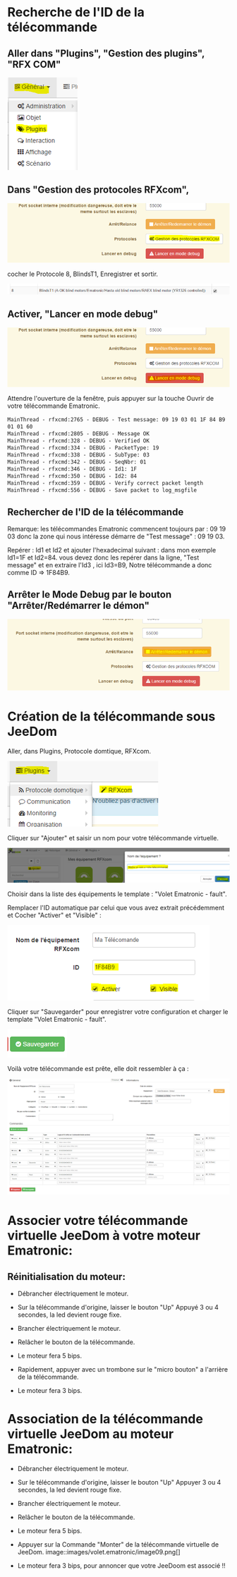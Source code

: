 Recherche de l'ID de la télécommande 
====================================

Aller dans "Plugins", "Gestion des plugins", "RFX COM" 
------------------------------------------------------

![image07](images/volet.ematronic/image07.png)

Dans "Gestion des protocoles RFXcom", 
-------------------------------------

![image04](images/volet.ematronic/image04.png)

cocher le Protocole 8, BlindsT1, Enregistrer et sortir.

![image08](images/volet.ematronic/image08.png)

Activer, "Lancer en mode debug" 
-------------------------------

![image03](images/volet.ematronic/image03.png)

Attendre l'ouverture de la fenêtre, puis appuyer sur la touche Ouvrir de
votre télécommande Ematronic.

    MainThread - rfxcmd:2765 - DEBUG - Test message: 09 19 03 01 1F 84 B9 01 01 60
    MainThread - rfxcmd:2805 - DEBUG - Message OK
    MainThread - rfxcmd:328 - DEBUG - Verified OK
    MainThread - rfxcmd:334 - DEBUG - PacketType: 19
    MainThread - rfxcmd:338 - DEBUG - SubType: 03
    MainThread - rfxcmd:342 - DEBUG - SeqNbr: 01
    MainThread - rfxcmd:346 - DEBUG - Id1: 1F
    MainThread - rfxcmd:350 - DEBUG - Id2: 84
    MainThread - rfxcmd:359 - DEBUG - Verify correct packet length
    MainThread - rfxcmd:556 - DEBUG - Save packet to log_msgfile

Rechercher de l'ID de la télécommande 
-------------------------------------

Remarque: les télécommandes Ematronic commencent toujours par : 09 19 03
donc la zone qui nous intéresse démarre de "Test message" : 09 19 03.

Repérer : Id1 et Id2 et ajouter l'hexadecimal suivant : dans mon exemple
Id1=1F et Id2=84. vous devez donc les repérer dans la ligne, "Test
message" et en extraire l'Id3 , ici Id3=B9, Notre télécommande a donc
comme ID ⇒ 1F84B9.

Arrêter le Mode Debug par le bouton "Arrêter/Redémarrer le démon" 
-----------------------------------------------------------------

![image06](images/volet.ematronic/image06.png)

Création de la télécommande sous JeeDom 
=======================================

Aller, dans Plugins, Protocole domtique, RFXcom.

![image10](images/volet.ematronic/image10.png)

Cliquer sur "Ajouter" et saisir un nom pour votre télécommande
virtuelle.

![image00](images/volet.ematronic/image00.png)

Choisir dans la liste des équipements le template : "Volet Ematronic -
fault".

Remplacer l'ID automatique par celui que vous avez extrait précédemment
et Cocher "Activer" et "Visible" :

![image11](images/volet.ematronic/image11.png)

Cliquer sur "Sauvegarder" pour enregistrer votre configuration et
charger le template "Volet Ematronic - fault".

![image02](images/volet.ematronic/image02.png)

Voilà votre télécommande est prête, elle doit ressembler à ça :

![image05](images/volet.ematronic/image05.png)

Associer votre télécommande virtuelle JeeDom à votre moteur Ematronic: 
======================================================================

Réinitialisation du moteur: 
---------------------------

-   Débrancher électriquement le moteur.

-   Sur la télécommande d'origine, laisser le bouton "Up" Appuyé 3 ou 4
    secondes, la led devient rouge fixe.

-   Brancher électriquement le moteur.

-   Relâcher le bouton de la télécommande.

-   Le moteur fera 5 bips.

-   Rapidement, appuyer avec un trombone sur le "micro bouton" a
    l'arrière de la télécommande.

-   Le moteur fera 3 bips.

Association de la télécommande virtuelle JeeDom au moteur Ematronic: 
====================================================================

-   Débrancher électriquement le moteur.

-   Sur le télécommande d'origine, laisser le bouton "Up" Appuyer 3 ou 4
    secondes, la led devient rouge fixe.

-   Brancher électriquement le moteur.

-   Relâcher le bouton de la télécommande.

-   Le moteur fera 5 bips.

-   Appuyer sur la Commande "Monter" de la télécommande virtuelle de
    JeeDom. image::images/volet.ematronic/image09.png\[\]

-   Le moteur fera 3 bips, pour annoncer que votre JeeDoom est associé
    !!


